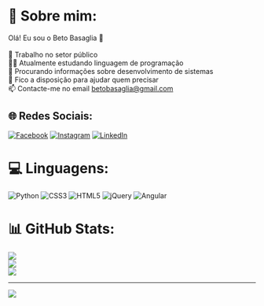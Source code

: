 # 💫 Sobre mim:
Olá! Eu sou o Beto Basaglia 👋<br><br>🔭 Trabalho no setor público<br>👨‍💻 Atualmente estudando linguagem de programação<br>👯 Procurando informações sobre desenvolvimento de sistemas<br>💬 Fico a disposição para ajudar quem precisar<br>📫 Contacte-me no email betobasaglia@gmail.com


## 🌐 Redes Sociais:
[![Facebook](https://img.shields.io/badge/Facebook-%231877F2.svg?logo=Facebook&logoColor=white)](https://www.facebook.com/pauloroberto.molinabasaglia.5) [![Instagram](https://img.shields.io/badge/Instagram-%23E4405F.svg?logo=Instagram&logoColor=white)](https://www.instagram.com/betobasaglia/) [![LinkedIn](https://img.shields.io/badge/LinkedIn-%230077B5.svg?logo=linkedin&logoColor=white)](https://linkedin.com/in/paulo-roberto-molina-basaglia-93901b227) 

# 💻 Linguagens:
![Python](https://img.shields.io/badge/python-3670A0?style=for-the-badge&logo=python&logoColor=ffdd54) ![CSS3](https://img.shields.io/badge/css3-%231572B6.svg?style=for-the-badge&logo=css3&logoColor=white) ![HTML5](https://img.shields.io/badge/html5-%23E34F26.svg?style=for-the-badge&logo=html5&logoColor=white) ![jQuery](https://img.shields.io/badge/jquery-%230769AD.svg?style=for-the-badge&logo=jquery&logoColor=white) ![Angular](https://img.shields.io/badge/angular-%23DD0031.svg?style=for-the-badge&logo=angular&logoColor=white)
# 📊 GitHub Stats:
![](https://github-readme-stats.vercel.app/api?username=betobasaglia86&theme=prussian&hide_border=false&include_all_commits=false&count_private=false)<br/>
![](https://github-readme-streak-stats.herokuapp.com/?user=betobasaglia86&theme=prussian&hide_border=false)<br/>
![](https://github-readme-stats.vercel.app/api/top-langs/?username=betobasaglia86&theme=prussian&hide_border=false&include_all_commits=false&count_private=false&layout=compact)

---
[![](https://visitcount.itsvg.in/api?id=betobasaglia86&icon=0&color=0)](https://visitcount.itsvg.in)

<!-- Proudly created with GPRM ( https://gprm.itsvg.in ) -->
